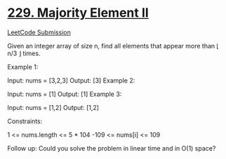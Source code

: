 <h1><a href="https://github.com/eddiephiri/competitive-programming/tree/main/majority-element-ii">229. Majority Element II
</a></h1>

<a href="https://leetcode.com/problems/majority-element-ii/submissions/1179922846/?envType=daily-question&envId=2023-10-05">LeetCode Submission</a>

Given an integer array of size n, find all elements that appear more than ⌊ n/3 ⌋ times.

 

Example 1:

Input: nums = [3,2,3]
Output: [3]
Example 2:

Input: nums = [1]
Output: [1]
Example 3:

Input: nums = [1,2]
Output: [1,2]
 

Constraints:

1 <= nums.length <= 5 * 104
-109 <= nums[i] <= 109
 

Follow up: Could you solve the problem in linear time and in O(1) space?